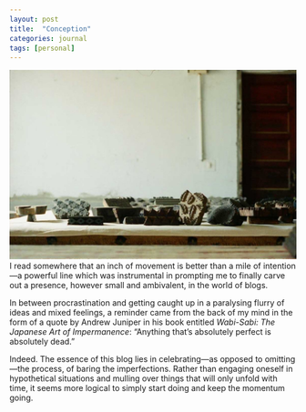```yaml
---
layout: post
title:  "Conception"
categories: journal
tags: [personal]
---
```


<span class="image right"><img src="/assets/images/photo-2018-02-10-a.jpg" alt="" /></span>
I read somewhere that an inch of movement is better than a mile of intention—a powerful line which was instrumental in prompting me to finally carve out a presence, however small and ambivalent, in the world of blogs.

In between procrastination and getting caught up in a paralysing flurry of ideas and mixed feelings, a reminder came from the back of my mind in the form of a quote by Andrew Juniper in his book entitled <i>Wabi-Sabi: The Japanese Art of Impermanence</i>: “Anything that’s absolutely perfect is absolutely dead.”

Indeed. The essence of this blog lies in celebrating—as opposed to omitting—the process, of baring the imperfections. Rather than engaging oneself in hypothetical situations and mulling over things that will only unfold with time, it seems more logical to simply start doing and keep the momentum going.
